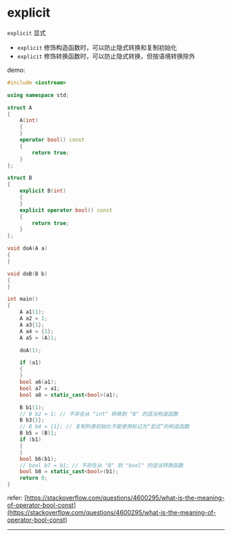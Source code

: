 # explicit

```explicit``` 显式

* ```explicit``` 修饰构造函数时，可以防止隐式转换和复制初始化
* ```explicit``` 修饰转换函数时，可以防止隐式转换，但按语境转换除外

demo:

```cpp
#include <iostream>

using namespace std;

struct A
{
    A(int)
    {
    }
    operator bool() const
    {
        return true;
    }
};

struct B
{
    explicit B(int)
    {
    }
    explicit operator bool() const
    {
        return true;
    }
};

void doA(A a)
{
}

void doB(B b)
{
}

int main()
{
    A a1(1);
    A a2 = 1;
    A a3{1};
    A a4 = {1};
    A a5 = (A)1;

    doA(1);

    if (a1)
    {
    }
    bool a6(a1);
    bool a7 = a1;
    bool a8 = static_cast<bool>(a1);

    B b1(1);
    // B b2 = 1; // 不存在从 "int" 转换到 "B" 的适当构造函数
    B b3{1};
    // B b4 = {1}; // 复制列表初始化不能使用标记为“显式”的构造函数
    B b5 = (B)1;
    if (b1)
    {
    }
    bool b6(b1);
    // bool b7 = b1; // 不存在从 "B" 到 "bool" 的适当转换函数
    bool b8 = static_cast<bool>(b1);
    return 0;
}
```

refer: [https://stackoverflow.com/questions/4600295/what-is-the-meaning-of-operator-bool-const](https://stackoverflow.com/questions/4600295/what-is-the-meaning-of-operator-bool-const)

---
